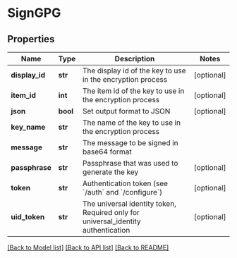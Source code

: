 # SignGPG

## Properties
Name | Type | Description | Notes
------------ | ------------- | ------------- | -------------
**display_id** | **str** | The display id of the key to use in the encryption process | [optional] 
**item_id** | **int** | The item id of the key to use in the encryption process | [optional] 
**json** | **bool** | Set output format to JSON | [optional] 
**key_name** | **str** | The name of the key to use in the encryption process | 
**message** | **str** | The message to be signed in base64 format | 
**passphrase** | **str** | Passphrase that was used to generate the key | [optional] 
**token** | **str** | Authentication token (see &#x60;/auth&#x60; and &#x60;/configure&#x60;) | [optional] 
**uid_token** | **str** | The universal identity token, Required only for universal_identity authentication | [optional] 

[[Back to Model list]](../README.md#documentation-for-models) [[Back to API list]](../README.md#documentation-for-api-endpoints) [[Back to README]](../README.md)


